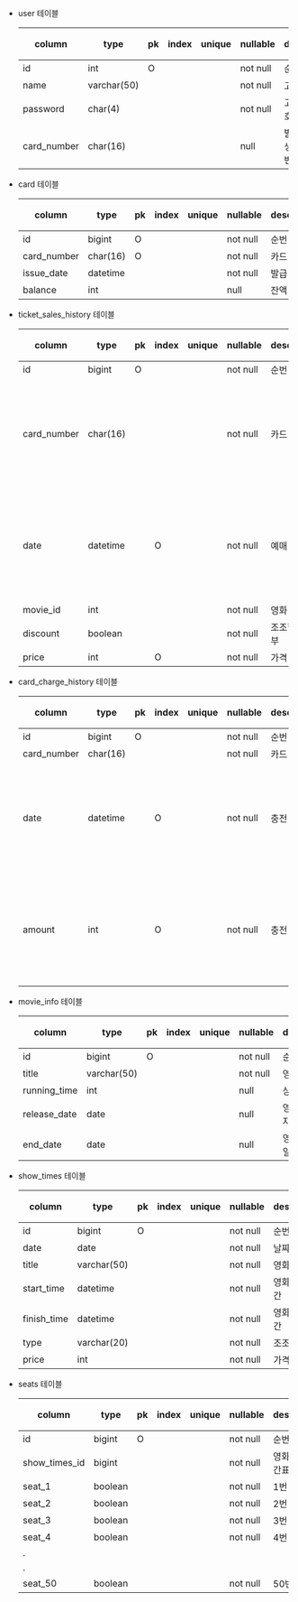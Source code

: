 - user 테이블

  | column | type        | pk | index | unique | nullable | description | 비고 |
  |-------------| --- | --- | --- | --- | --- | --- | --- |
  | id | int         | O |  |  | not null | 순번 |  |
  | name | varchar(50) |  |  |  | not null | 고객 이름 |  |
  | password | char(4)     |  |  |  | not null | 고객 비밀번호 |  |
  | card_number | char(16)    |  |  |  | null | 발급 신청 후 생성 될 카드 번호 |  |

- card 테이블

  | column | type | pk | index | unique | nullable | description | 비고 |
  | --- | --- | --- | --- | --- | --- | --- | --- |
  | id | bigint | O |  |  | not null | 순번 |  |
  | card_number | char(16) | O |  |  | not null | 카드 번호 |  |
  | issue_date | datetime |  |  |  | not null | 발급 일자 |  |
  | balance | int |  |  |  | null | 잔액 |  |

- ticket_sales_history 테이블

  | column | type | pk | index | unique | nullable | description | 비고 |
  | --- | --- | --- | --- | --- | --- | --- | --- |
  | id | bigint | O |  |  | not null | 순번 |  |
  | card_number | char(16) |  |  |  | not null | 카드 번호 | 일일 매출 현황 필요 |
  | date | datetime |  | O |  | not null | 예매 일자 | 일일 매출 현황 필요 |
  | movie_id | int |  |  |  | not null | 영화 id |  |
  | discount | boolean |  |  |  | not null | 조조할인 여부 |  |
  | price | int |  | O |  | not null | 가격 |  |

- card_charge_history 테이블

  | column | type | pk | index | unique | nullable | description | 비고 |
  | --- | --- | --- | --- | --- | --- | --- | --- |
  | id | bigint | O |  |  | not null | 순번 |  |
  | card_number | char(16) |  |  |  | not null | 카드 번호 |  |
  | date | datetime |  | O |  | not null | 충전 일자 | 일일 매출 현황 필요 |
  | amount | int |  | O |  | not null | 충전 금액 | 일일 매출 현황 필요 |

- movie_info 테이블

  | column | type | pk | index | unique | nullable | description | 비고 |
  | --- | --- | --- | --- | --- | --- | --- | --- |
  | id | bigint | O |  |  | not null | 순번 |  |
  | title | varchar(50) |  |  |  | not null | 영화 제목 |  |
  | running_time | int |  |  |  | null | 상영 시간 |  |
  | release_date | date |  |  |  | null | 영화 개봉 일자 |  |
  | end_date | date |  |  |  | null | 영화 내리는 일자 |  |

- show_times 테이블

  | column | type | pk | index | unique | nullable | description | 비고 |
  | --- | --- | --- | --- | --- | --- | --- | --- |
  | id | bigint | O |  |  | not null | 순번 |  |
  | date | date |  |  |  | not null | 날짜 |  |
  | title | varchar(50) |  |  |  | not null | 영화 제목 |  |
  | start_time | datetime |  |  |  | not null | 영화 시작 시간 |  |
  | finish_time | datetime |  |  |  | not null | 영화 종료 시간 |  |
  | type | varchar(20) |  |  |  | not null | 조조/보통 |  |
  | price | int |  |  |  | not null | 가격 |  |

- seats 테이블

  | column | type | pk | index | unique | nullable | description | 비고 |
  | --- | --- | --- | --- | --- | --- | --- | --- |
  | id | bigint | O |  |  | not null | 순번 |  |
  | show_times_id | bigint |  |  |  | not null | 영화 상영 시간표 id |  |
  | seat_1 | boolean |  |  |  | not null | 1번 자리 |  |
  | seat_2 | boolean |  |  |  | not null | 2번 자리 |  |
  | seat_3 | boolean |  |  |  | not null | 3번 자리 |  |
  | seat_4 | boolean |  |  |  | not null | 4번 자리 |  |
  | . |  |  |  |  |  |  |  |
  | . |  |  |  |  |  |  |  |
  | seat_50 | boolean |  |  |  | not null | 50번 자리 |  |
